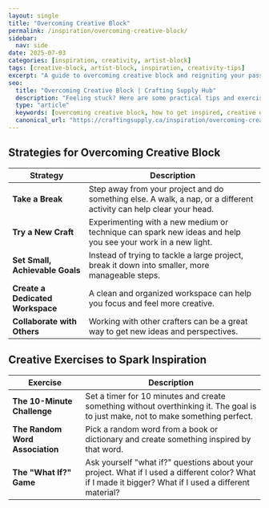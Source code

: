 ```yaml
---
layout: single
title: "Overcoming Creative Block"
permalink: /inspiration/overcoming-creative-block/
sidebar:
  nav: side
date: 2025-07-03
categories: [inspiration, creativity, artist-block]
tags: [creative-block, artist-block, inspiration, creativity-tips]
excerpt: "A guide to overcoming creative block and reigniting your passion for crafting."
seo:
  title: "Overcoming Creative Block | Crafting Supply Hub"
  description: "Feeling stuck? Here are some practical tips and exercises to help you overcome creative block and get back to making."
  type: "article"
  keywords: [overcoming creative block, how to get inspired, creative exercises]
  canonical_url: "https://craftingsupply.ca/inspiration/overcoming-creative-block/"
---
```


## Strategies for Overcoming Creative Block

| Strategy | Description |
|---|---|
| **Take a Break** | Step away from your project and do something else. A walk, a nap, or a different activity can help clear your head. |
| **Try a New Craft** | Experimenting with a new medium or technique can spark new ideas and help you see your work in a new light. |
| **Set Small, Achievable Goals** | Instead of trying to tackle a large project, break it down into smaller, more manageable steps. |
| **Create a Dedicated Workspace** | A clean and organized workspace can help you focus and feel more creative. |
| **Collaborate with Others** | Working with other crafters can be a great way to get new ideas and perspectives. |

## Creative Exercises to Spark Inspiration

| Exercise | Description |
|---|---|
| **The 10-Minute Challenge** | Set a timer for 10 minutes and create something without overthinking it. The goal is to just make, not to make something perfect. |
| **The Random Word Association** | Pick a random word from a book or dictionary and create something inspired by that word. |
| **The "What If?" Game** | Ask yourself "what if?" questions about your project. What if I used a different color? What if I made it bigger? What if I used a different material? |